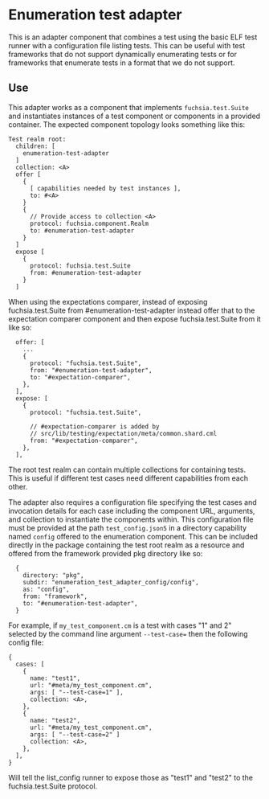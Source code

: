 # Enumeration test adapter

This is an adapter component that combines a test using the basic ELF test
runner with a configuration file listing tests. This can be useful with test
frameworks that do not support dynamically enumerating tests or for frameworks
that enumerate tests in a format that we do not support.

## Use

This adapter works as a component that implements `fuchsia.test.Suite` and
instantiates instances of a test component or components in a provided
container. The expected component topology looks something like this:

```
Test realm root:
  children: [
    enumeration-test-adapter
  ]
  collection: <A>
  offer [
    {
      [ capabilities needed by test instances ],
      to: #<A>
    }
    {
      // Provide access to collection <A>
      protocol: fuchsia.component.Realm
      to: #enumeration-test-adapter
    }
  ]
  expose [
    {
      protocol: fuchsia.test.Suite
      from: #enumeration-test-adapter
    }
  ]
```

When using the expectations comparer, instead of exposing fuchsia.test.Suite
from #enumeration-test-adapter instead offer that to the expectation comparer
component and then expose fuchsia.test.Suite from it like so:

```cml
  offer: [
    ...
    {
      protocol: "fuchsia.test.Suite",
      from: "#enumeration-test-adapter",
      to: "#expectation-comparer",
    },
  ],
  expose: [
    {
      protocol: "fuchsia.test.Suite",

      // #expectation-comparer is added by
      // src/lib/testing/expectation/meta/common.shard.cml
      from: "#expectation-comparer",
    },
  ],
```

The root test realm can contain multiple collections for containing tests. This
is useful if different test cases need different capabilities from each other.

The adapter also requires a configuration file specifying the test cases and
invocation details for each case including the component URL, arguments, and
collection to instantiate the components within. This configuration file must
be provided at the path `test_config.json5` in a directory capability named
`config` offered to the enumeration component. This can be included directly in
the package containing the test root realm as a resource and offered from the
framework provided pkg directory like so:

```cml
  {
    directory: "pkg",
    subdir: "enumeration_test_adapter_config/config",
    as: "config",
    from: "framework",
    to: "#enumeration-test-adapter",
  }
```

For example, if `my_test_component.cm` is a test with cases "1" and 2" selected
by the command line argument `--test-case=` then the following config file:

```json5
{
  cases: [
    {
      name: "test1",
      url: "#meta/my_test_component.cm",
      args: [ "--test-case=1" ],
      collection: <A>,
    },
    {
      name: "test2",
      url: "#meta/my_test_component.cm",
      args: [ "--test-case=2" ]
      collection: <A>,
    },
  ],
}
```

Will tell the list_config runner to expose those as "test1" and "test2" to the
fuchsia.test.Suite protocol.
